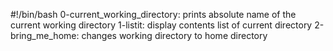 #!/bin/bash
0-current_working_directory: prints absolute name of the current working directory
1-listit: display contents list of current directory
2-bring_me_home: changes working directory to home directory
